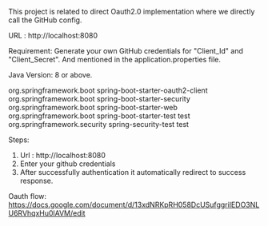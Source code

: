 This project is related to direct Oauth2.0 implementation where we directly call the GitHub config.

URL : http://localhost:8080

Requirement: 
Generate your own GitHub credentials for "Client_Id" and "Client_Secret".
And mentioned in the application.properties file.

Java Version: 8 or above.

<dependencies>
		<dependency>
			<groupId>org.springframework.boot</groupId>
			<artifactId>spring-boot-starter-oauth2-client</artifactId>
		</dependency>
		<dependency>
			<groupId>org.springframework.boot</groupId>
			<artifactId>spring-boot-starter-security</artifactId>
		</dependency>
		<dependency>
			<groupId>org.springframework.boot</groupId>
			<artifactId>spring-boot-starter-web</artifactId>
		</dependency>
		<dependency>
			<groupId>org.springframework.boot</groupId>
			<artifactId>spring-boot-starter-test</artifactId>
			<scope>test</scope>
		</dependency>
		<dependency>
			<groupId>org.springframework.security</groupId>
			<artifactId>spring-security-test</artifactId>
			<scope>test</scope>
		</dependency>
	</dependencies>


Steps:

1. Url : http://localhost:8080
2. Enter your github credentials
3. After successfully authentication it automatically redirect to success response.


Oauth flow:
https://docs.google.com/document/d/13xdNRKpRH058DcUSufggriIEDO3NLU6RVhqxHu0lAVM/edit
